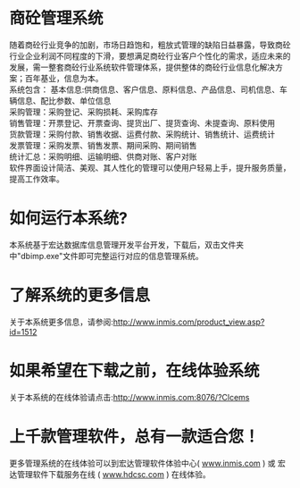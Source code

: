 # 商砼管理系统

随着商砼行业竞争的加剧，市场日趋饱和，粗放式管理的缺陷日益暴露，导致商砼行业企业利润不同程度的下滑，要想满足商砼行业客户个性化的需求，适应未来的发展，需一整套商砼行业系统软件管理体系，提供整体的商砼行业信息化解决方案；百年基业，信息为本。  
 系统包含： 
 基本信息:供商信息、客户信息、原料信息、产品信息、司机信息、车辆信息、配比参数、单位信息   
 采购管理：采购登记、采购损耗、采购库存   
 销售管理：开票登记、开票查询、提货出厂、提货查询、未提查询、原料使用   
 货款管理：采购付款、销售收据、运费付款、采购统计、销售统计、运费统计   
 发票管理：采购发票、销售发票、期间采购、期间销售   
 统计汇总：采购明细、运输明细、供商对账、客户对账   
 软件界面设计简洁、美观、其人性化的管理可以使用户轻易上手，提升服务质量，提高工作效率。

# 如何运行本系统?

本系统基于宏达数据库信息管理开发平台开发，下载后，双击文件夹中"dbimp.exe"文件即可完整运行对应的信息管理系统。

# 了解系统的更多信息

关于本系统更多信息，请参阅:http://www.inmis.com/product_view.asp?id=1512

# 如果希望在下载之前，在线体验系统

关于本系统的在线体验请点击:http://www.inmis.com:8076/?Clcems

# 上千款管理软件，总有一款适合您！

更多管理系统的在线体验可以到宏达管理软件体验中心( www.inmis.com ) 或 宏达管理软件下载服务在线 ( www.hdcsc.com ) 在线体验。

